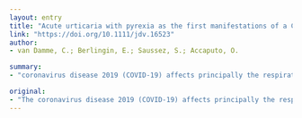 ```yaml
---
layout: entry
title: "Acute urticaria with pyrexia as the first manifestations of a COVID-19 infection"
link: "https://doi.org/10.1111/jdv.16523"
author:
- van Damme, C.; Berlingin, E.; Saussez, S.; Accaputo, O.

summary:
- "coronavirus disease 2019 (COVID-19) affects principally the respiratory tract. Recent studies described the disease could present a broader clinical spectrum from the absence of any symptoms to heart (1) , digestive (2) or Ear-Nose-Throat (including anosmia and ageusia) (3) manifestations. Here we report two cases of peculiar skin manifestation. This is based on a recent study."

original:
- "The coronavirus disease 2019 (COVID-19) affects principally the respiratory tract but recent studies described that COVID-19 could present a broader clinical spectrum from the absence of any symptoms to heart (1) , digestive (2) or Ear-Nose-Throat (including anosmia and ageusia) (3) manifestations. Here we report two cases of peculiar skin manifestation."
---
```


